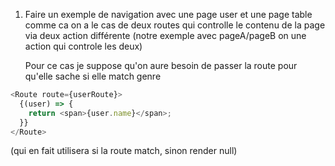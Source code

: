 1. Faire un exemple de navigation avec une page user et une page table
   comme ca on a le cas de deux routes qui controlle le contenu de la page via
   deux action différente (notre exemple avec pageA/pageB on une action qui controle les deux)

   Pour ce cas je suppose qu'on aure besoin de passer la route pour qu'elle sache si elle match
   genre

```js
<Route route={userRoute}>
  {(user) => {
    return <span>{user.name}</span>;
  }}
</Route>
```

(qui en fait utilisera <ActionRenderer> si la route match, sinon render null)
